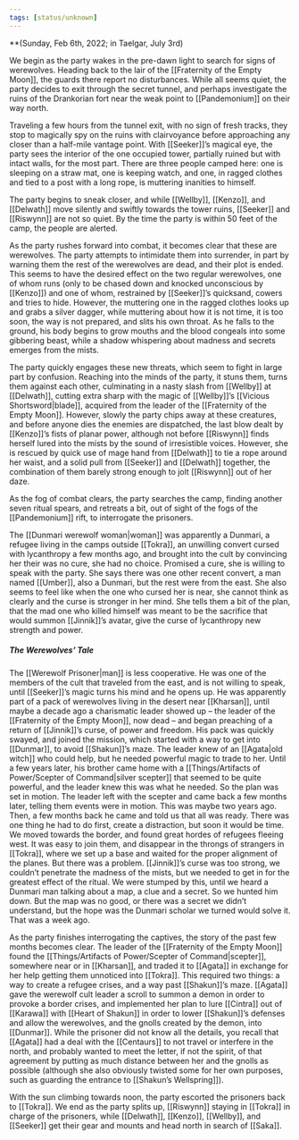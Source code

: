 ```yaml
---
tags: [status/unknown]
---
```


**(Sunday, Feb 6th, 2022; in Taelgar, July 3rd)

We begin as the party wakes in the pre-dawn light to search for signs of werewolves. Heading back to the lair of the [[Fraternity of the Empty Moon]], the guards there report no disturbances. While all seems quiet, the party decides to exit through the secret tunnel, and perhaps investigate the ruins of the Drankorian fort near the weak point to [[Pandemonium]] on their way north. 

Traveling a few hours from the tunnel exit, with no sign of fresh tracks, they stop to magically spy on the ruins with clairvoyance before approaching any closer than a half-mile vantage point. With [[Seeker]]’s magical eye, the party sees the interior of the one occupied tower, partially ruined but with intact walls, for the most part. There are three people camped here: one is sleeping on a straw mat, one is keeping watch, and one, in ragged clothes and tied to a post with a long rope, is muttering inanities to himself. 

The party begins to sneak closer, and while [[Wellby]], [[Kenzo]], and [[Delwath]] move silently and swiftly towards the tower ruins, [[Seeker]] and [[Riswynn]] are not so quiet. By the time the party is within 50 feet of the camp, the people are alerted. 

As the party rushes forward into combat, it becomes clear that these are werewolves. The party attempts to intimidate them into surrender, in part by warning them the rest of the werewolves are dead, and their plot is ended. This seems to have the desired effect on the two regular werewolves, one of whom runs (only to be chased down and knocked unconscious by [[Kenzo]]) and one of whom, restrained by [[Seeker]]’s quicksand, cowers and tries to hide. However, the muttering one in the ragged clothes looks up and grabs a silver dagger, while muttering about how it is not time, it is too soon, the way is not prepared, and slits his own throat. As he falls to the ground, his body begins to grow mouths and the blood congeals into some gibbering beast, while a shadow whispering about madness and secrets emerges from the mists. 

The party quickly engages these new threats, which seem to fight in large part by confusion. Reaching into the minds of the party, it stuns them, turns them against each other, culminating in a nasty slash from [[Wellby]] at [[Delwath]], cutting extra sharp with the magic of [[Wellby]]’s [[Vicious Shortsword|blade]], acquired from the leader of the [[Fraternity of the Empty Moon]]. However, slowly the party chips away at these creatures, and before anyone dies the enemies are dispatched, the last blow dealt by [[Kenzo]]’s fists of planar power, although not before [[Riswynn]] finds herself lured into the mists by the sound of irresistible voices. However, she is rescued by quick use of mage hand from [[Delwath]] to tie a rope around her waist, and a solid pull from [[Seeker]] and [[Delwath]] together, the combination of them barely strong enough to jolt [[Riswynn]] out of her daze. 

As the fog of combat clears, the party searches the camp, finding another seven ritual spears, and retreats a bit, out of sight of the fogs of the [[Pandemonium]] rift, to interrogate the prisoners. 

The [[Dunmari werewolf woman|woman]] was apparently a Dunmari, a refugee living in the camps outside [[Tokra]], an unwilling convert cursed with lycanthropy a few months ago, and brought into the cult by convincing her their was no cure, she had no choice. Promised a cure, she is willing to speak with the party. She says there was one other recent convert, a man named [[Umber]], also a Dunmari, but the rest were from the east. She also seems to feel like when the one who cursed her is near, she cannot think as clearly and the curse is stronger in her mind. She tells them a bit of the plan, that the mad one  who killed himself was meant to be the sacrifice that would summon [[Jinnik]]’s avatar, give the curse of lycanthropy new strength and power. 

##### The Werewolves’ Tale

The [[Werewolf Prisoner|man]] is less cooperative. He was one of the members of the cult that traveled from the east, and is not willing to speak, until [[Seeker]]’s magic turns his mind and he opens up. He was apparently part of a pack of werewolves living in the desert near [[Kharsan]], until maybe a decade ago a charismatic leader showed up – the leader of the [[Fraternity of the Empty Moon]], now dead – and began preaching of a return of [[Jinnik]]’s curse, of power and freedom. His pack was quickly swayed, and joined the mission, which started with a way to get into [[Dunmar]], to avoid [[Shakun]]’s maze. The leader knew of an [[Agata|old witch]] who could help, but he needed powerful magic to trade to her. Until a few years later, his brother came home with a [[Things/Artifacts of Power/Scepter of Command|silver scepter]] that seemed to be quite powerful, and the leader knew this was what he needed. So the plan was set in motion. The leader left with the scepter and came back a few months later, telling them events were in motion. This was maybe two years ago. Then, a few months back he came and told us that all was ready. There was one thing he had to do first, create a distraction, but soon it would be time. We moved towards the border, and found great hordes of refugees fleeing west. It was easy to join them, and disappear in the throngs of strangers in [[Tokra]], where we set up a base and waited for the proper alignment of the planes. But there was a problem. [[Jinnik]]’s curse was too strong, we couldn’t penetrate the madness of the mists, but we needed to get in for the greatest effect of the ritual. We were stumped by this, until we heard a Dunmari man talking about a map, a clue and a secret. So we hunted him down. But the map was no good, or there was a secret we didn’t understand, but the hope was the Dunmari scholar we turned would solve it. That was a week ago. 

As the party finishes interrogating the captives, the story of the past few months becomes clear. The leader of the [[Fraternity of the Empty Moon]] found the [[Things/Artifacts of Power/Scepter of Command|scepter]], somewhere near or in [[Kharsan]], and traded it to [[Agata]] in exchange for her help getting them unnoticed into [[Tokra]]. This required two things: a way to create a refugee crises, and a way past [[Shakun]]’s maze. [[Agata]] gave the werewolf cult leader a scroll to summon a demon in order to provoke a border crises, and implemented her plan to lure [[Cintra]] out of [[Karawa]] with [[Heart of Shakun]] in order to lower [[Shakun]]’s defenses and allow the werewolves, and the gnolls created by the demon, into [[Dunmar]]. While the prisoner did not know all the details, you recall that [[Agata]] had a deal with the [[Centaurs]] to not travel or interfere in the north, and probably wanted to meet the letter, if not the spirit, of that agreement by putting as much distance between her and the gnolls as possible (although she also obviously twisted some for her own purposes, such as guarding the entrance to [[Shakun’s Wellspring]]).

With the sun climbing towards noon, the party escorted the prisoners back to [[Tokra]]. We end as the party splits up, [[Riswynn]] staying in [[Tokra]] in charge of the prisoners, while [[Delwath]], [[Kenzo]], [[Wellby]], and [[Seeker]] get their gear and mounts and head north in search of [[Saka]]. 